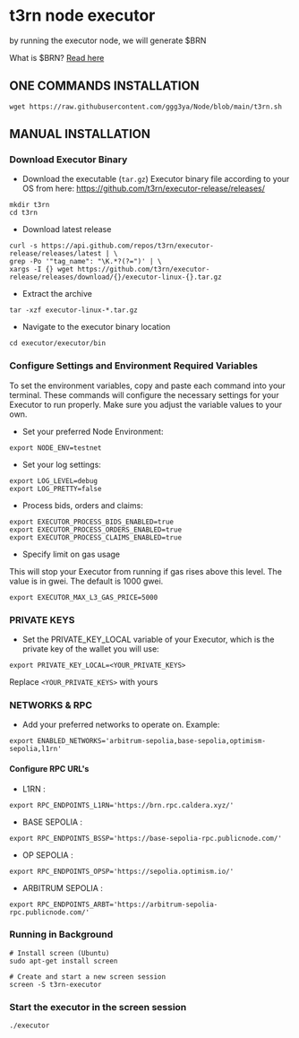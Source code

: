 # t3rn node executor
by running the executor node, we will generate $BRN

What is $BRN? [Read here](https://www.t3rn.io/blog/announcing-the-t3rn-airdrop-program---brn)

## ONE COMMANDS INSTALLATION 
```
wget https://raw.githubusercontent.com/ggg3ya/Node/blob/main/t3rn.sh
```

## MANUAL INSTALLATION 

### Download Executor Binary
- Download the executable (`tar.gz`) Executor binary file according to your OS from here: https://github.com/t3rn/executor-release/releases/
```
mkdir t3rn
cd t3rn
```
- Download latest release
```
curl -s https://api.github.com/repos/t3rn/executor-release/releases/latest | \
grep -Po '"tag_name": "\K.*?(?=")' | \
xargs -I {} wget https://github.com/t3rn/executor-release/releases/download/{}/executor-linux-{}.tar.gz
```
- Extract the archive
```
tar -xzf executor-linux-*.tar.gz
```
- Navigate to the executor binary location
```
cd executor/executor/bin
```

### Configure Settings and Environment Required Variables
To set the environment variables, copy and paste each command into your terminal. These commands will configure the necessary settings for your Executor to run properly. Make sure you adjust the variable values to your own.
- Set your preferred Node Environment:
```
export NODE_ENV=testnet
```
- Set your log settings:
```
export LOG_LEVEL=debug
export LOG_PRETTY=false
```
- Process bids, orders and claims:
```
export EXECUTOR_PROCESS_BIDS_ENABLED=true
export EXECUTOR_PROCESS_ORDERS_ENABLED=true
export EXECUTOR_PROCESS_CLAIMS_ENABLED=true
```
- Specify limit on gas usage

This will stop your Executor from running if gas rises above this level. The value is in gwei. The default is 1000 gwei.
```
export EXECUTOR_MAX_L3_GAS_PRICE=5000
```

### PRIVATE KEYS
- Set the PRIVATE_KEY_LOCAL variable of your Executor, which is the private key of the wallet you will use:
```
export PRIVATE_KEY_LOCAL=<YOUR_PRIVATE_KEYS>
```
Replace `<YOUR_PRIVATE_KEYS>` with yours


### NETWORKS & RPC
- Add your preferred networks to operate on. Example:
```
export ENABLED_NETWORKS='arbitrum-sepolia,base-sepolia,optimism-sepolia,l1rn'
```
#### Configure RPC URL's

- L1RN : 
```
export RPC_ENDPOINTS_L1RN='https://brn.rpc.caldera.xyz/'
```
- BASE SEPOLIA :
```
export RPC_ENDPOINTS_BSSP='https://base-sepolia-rpc.publicnode.com/'
```
- OP SEPOLIA :
```
export RPC_ENDPOINTS_OPSP='https://sepolia.optimism.io/'
```
- ARBITRUM SEPOLIA :
```
export RPC_ENDPOINTS_ARBT='https://arbitrum-sepolia-rpc.publicnode.com/'
```

### Running in Background
```
# Install screen (Ubuntu)
sudo apt-get install screen

# Create and start a new screen session
screen -S t3rn-executor
```

### Start the executor in the screen session
```
./executor
```

